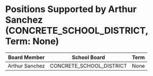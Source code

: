 # Positions Supported by Arthur Sanchez (CONCRETE_SCHOOL_DISTRICT, Term: None)

| Board Member | School Board | Term |
|--------------|--------------|------|
| Arthur Sanchez | CONCRETE_SCHOOL_DISTRICT | None |

